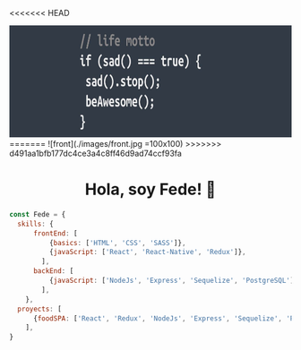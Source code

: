 <<<<<<< HEAD
<!-- ![front](./images/front.jpg) -->
<img src="./images/front.jpg" alt="front" height="200"/>
=======
![front](./images/front.jpg =100x100)
>>>>>>> d491aa1bfb177dc4ce3a4c8ff46d9ad74ccf93fa

<h1 align="center"> Hola, soy Fede! 👋 </h1>

```js
const Fede = {
  skills: {
      frontEnd: [
          {basics: ['HTML', 'CSS', 'SASS']},
          {javaScript: ['React', 'React-Native', 'Redux']},
        ],
      backEnd: [
          {javaScript: ['NodeJs', 'Express', 'Sequelize', 'PostgreSQL']},
        ],
    },
  proyects: [
      {foodSPA: ['React', 'Redux', 'NodeJs', 'Express', 'Sequelize', 'PostgreSQL']},
    ],
}
```
